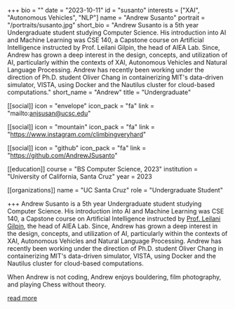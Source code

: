 +++
bio = ""
date = "2023-10-11"
id = "susanto"
interests = ["XAI", "Autonomous Vehicles", "NLP"]
name = "Andrew Susanto"
portrait = "/portraits/susanto.jpg"
short_bio = "Andrew Susanto is a 5th year Undergraduate student studying Computer Science. His introduction into AI and Machine Learning was CSE 140, a Capstone course on Artificial Intelligence instructed by Prof. Leilani Gilpin, the head of AIEA Lab. Since, Andrew has grown a deep interest in the design, concepts, and utilization of AI, particularly within the contexts of XAI, Autonomous Vehicles and Natural Language Processing. Andrew has recently been working under the direction of Ph.D. student Oliver Chang in containerizing MIT's data-driven simulator, VISTA, using Docker and the Nautilus cluster for cloud-based computations."
short_name = "Andrew"
title = "Undergraduate"

[[social]]
    icon = "envelope"
    icon_pack = "fa"
    link = "mailto:anjsusan@ucsc.edu"

[[social]]
    icon = "mountain"
    icon_pack = "fa"
    link = "https://www.instagram.com/climbingveryhard"

[[social]]
    icon = "github"
    icon_pack = "fa"
    link = "https://github.com/AndrewJSusanto"

[[education]]
    course = "BS Computer Science, 2023"
    institution = "University of California, Santa Cruz"
    year = 2023
    
[[organizations]]
    name = "UC Santa Cruz"
    role = "Undergraduate Student"

+++
Andrew Susanto is a 5th year Undergraduate student studying Computer Science. His introduction into AI and Machine Learning was CSE 140, a Capstone course on Artificial Intelligence instructed by [Prof. Leilani Gilpin](../leilani/), the head of AIEA Lab. Since, Andrew has grown a deep interest in the design, concepts, and utilization of AI, particularly within the contexts of XAI, Autonomous Vehicles and Natural Language Processing. Andrew has recently been working under the direction of Ph.D. student Oliver Chang in containerizing MIT's data-driven simulator, VISTA, using Docker and the Nautilus cluster for cloud-based computations.

When Andrew is not coding, Andrew enjoys bouldering, film photography, and playing Chess without theory.

[read more](https://www.linkedin.com/in/andrew-susanto-691a83204/)

<!-- You can write $\LaTeX$ and *Markdown* here.

# Minyae adgnoscitque fugiebat parentis ausum superos huius

## Ait erili meruisse iactatis omnibus erat

Lorem markdownum natis, ipsi ipsi aut relictus saxo comitantibus aegro amori
verba fugisse **mira mortisque leones**! Prior sui liquidissimus leve
properandum totidem studio, refert *magno*, me quibus. Sternitur discordia
summaque, si deus in undam et vulnere dirusque est felices pallam miserere
curvamine comites. Tegumenque decipit suis, poscitur una dea sumus adnuerant,
gerebat est edam plura. Armigerae Cyllenius freti vaga adeunda, rura undas,
equarum ubi non laetoque pice.

> Ultusque saltem crimine palluit virgineos deum nec pectusque oculis [que quos
> lactea](http://habenas.com/.php) quae? Animus feriendus ductae! *Theron* sua
> amans, est nulla cadavera, aquarum servavit quoque missus, hac texit videre,
> valuere est erant? -->

